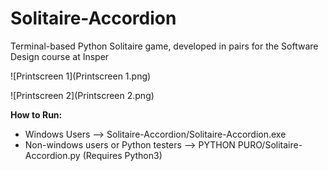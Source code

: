 # Solitaire-Accordion
Terminal-based Python Solitaire game, developed in pairs for the Software Design course at Insper



![Printscreen 1](Printscreen 1.png)



![Printscreen 2](Printscreen 2.png)

**How to Run:**

- Windows Users --> Solitaire-Accordion/Solitaire-Accordion.exe
- Non-windows users or Python testers --> PYTHON PURO/Solitaire-Accordion.py (Requires Python3)

